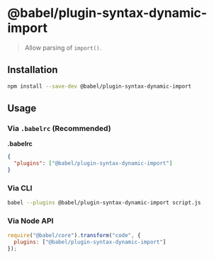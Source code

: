 # @babel/plugin-syntax-dynamic-import

> Allow parsing of `import()`.

## Installation

```sh
npm install --save-dev @babel/plugin-syntax-dynamic-import
```

## Usage

### Via `.babelrc` (Recommended)

**.babelrc**

```json
{
  "plugins": ["@babel/plugin-syntax-dynamic-import"]
}
```

### Via CLI

```sh
babel --plugins @babel/plugin-syntax-dynamic-import script.js
```

### Via Node API

```javascript
require("@babel/core").transform("code", {
  plugins: ["@babel/plugin-syntax-dynamic-import"]
});
```

